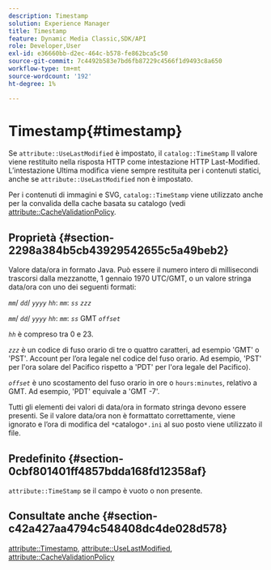 ```yaml
---
description: Timestamp
solution: Experience Manager
title: Timestamp
feature: Dynamic Media Classic,SDK/API
role: Developer,User
exl-id: e36660bb-d2ec-464c-b578-fe862bca5c50
source-git-commit: 7c4492b583e7bd6fb87229c4566f1d9493c8a650
workflow-type: tm+mt
source-wordcount: '192'
ht-degree: 1%

---
```


# Timestamp{#timestamp}

Se `attribute::UseLastModified` è impostato, il `catalog::TimeStamp` Il valore viene restituito nella risposta HTTP come intestazione HTTP Last-Modified. L’intestazione Ultima modifica viene sempre restituita per i contenuti statici, anche se `attribute::UseLastModified` non è impostato.

Per i contenuti di immagini e SVG, `catalog::TimeStamp` viene utilizzato anche per la convalida della cache basata su catalogo (vedi [attribute::CacheValidationPolicy](/help/aem-is-ir-api/is-api/image-catalog/image-serving-api-ref/c-image-catalog-reference/c-attributes-reference/r-cachevalidationpolicy.md).

## Proprietà {#section-2298a384b5cb43929542655c5a49beb2}

Valore data/ora in formato Java. Può essere il numero intero di millisecondi trascorsi dalla mezzanotte, 1 gennaio 1970 UTC/GMT, o un valore stringa data/ora con uno dei seguenti formati:

*`mm`*/ *`dd`*/ *`yyyy`* *`hh`*: *`mm`*: *`ss`* *`zzz`*

*`mm`*/ *`dd`*/ *`yyyy`* *`hh`*: *`mm`*: *`ss`* GMT *`offset`*

*`hh`* è compreso tra 0 e 23.

*`zzz`* è un codice di fuso orario di tre o quattro caratteri, ad esempio &#39;GMT&#39; o &#39;PST&#39;. Account per l’ora legale nel codice del fuso orario. Ad esempio, &#39;PST&#39; per l&#39;ora solare del Pacifico rispetto a &#39;PDT&#39; per l&#39;ora legale del Pacifico).

*`offset`* è uno scostamento del fuso orario in ore o `hours:minutes`, relativo a GMT. Ad esempio, &#39;PDT&#39; equivale a &#39;GMT -7&#39;.

Tutti gli elementi dei valori di data/ora in formato stringa devono essere presenti. Se il valore data/ora non è formattato correttamente, viene ignorato e l’ora di modifica del `*`catalogo`*.ini` al suo posto viene utilizzato il file.

## Predefinito {#section-0cbf801401ff4857bdda168fd12358af}

`attribute::TimeStamp` se il campo è vuoto o non presente.

## Consultate anche {#section-c42a427aa4794c548408dc4de028d578}

[attribute::Timestamp](../../../../../../is-api/image-catalog/image-serving-api-ref/c-image-catalog-reference/c-attributes-reference/r-timestamp.md#reference-4213c599a64942ee8cb9d80696b08296), [attribute::UseLastModified](../../../../../../is-api/image-catalog/image-serving-api-ref/c-image-catalog-reference/c-attributes-reference/r-uselastmodified.md#reference-73ecc421e6864a38aec5a4775f06b8e8), [attribute::CacheValidationPolicy](../../../../../../is-api/image-catalog/image-serving-api-ref/c-image-catalog-reference/c-attributes-reference/r-cachevalidationpolicy.md#reference-e55e52fd749041718a9af69fa2027b57)

